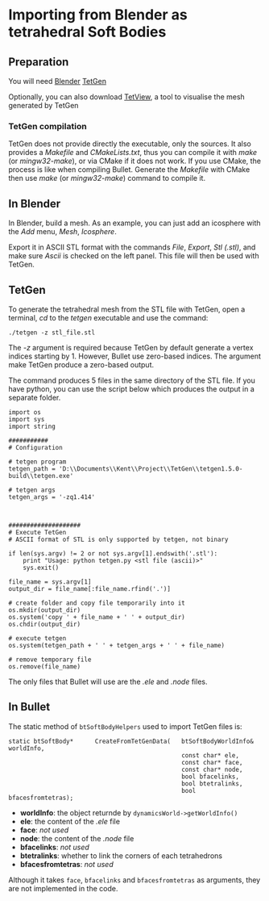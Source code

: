 Importing from Blender as tetrahedral Soft Bodies
=====================================

Preparation
-----------

You will need 
[Blender][blender]
[TetGen][tetgen]

Optionally, you can also download [TetView][tetview], a tool to visualise the mesh generated by TetGen

### TetGen compilation ###

TetGen does not provide directly the executable, only the sources. It also provides a *Makefile* and *CMakeLists.txt*, thus you can compile it with *make* (or *mingw32-make*), or via CMake if it does not work. If you use CMake, the process is like when compiling Bullet. Generate the *Makefile* with CMake then use *make* (or *mingw32-make*) command to compile it.

In Blender
-------

In Blender, build a mesh. As an example, you can just add an icosphere with the *Add* menu, *Mesh*, *Icosphere*.

Export it in ASCII STL format with the commands *File*, *Export*, *Stl (.stl)*, and make sure *Ascii* is checked on the left panel. This file will then be used with TetGen.

TetGen
------

To generate the tetrahedral mesh from the STL file with TetGen, open a terminal, *cd* to the *tetgen* executable and use the command:

	./tetgen -z stl_file.stl

The *-z* argument is required because TetGen by default generate a vertex indices starting by 1. However, Bullet use zero-based indices. The argument make TetGen produce a zero-based output.

The command produces 5 files in the same directory of the STL file. If you have python, you can use the script below which produces the output in a separate folder.

	import os
	import sys
	import string

	###########
	# Configuration

	# tetgen program
	tetgen_path = 'D:\\Documents\\Kent\\Project\\TetGen\\tetgen1.5.0-build\\tetgen.exe'

	# tetgen args
	tetgen_args = '-zq1.414'



	####################
	# Execute TetGen
	# ASCII format of STL is only supported by tetgen, not binary

	if len(sys.argv) != 2 or not sys.argv[1].endswith('.stl'):
		print "Usage: python tetgen.py <stl file (ascii)>"
		sys.exit()

	file_name = sys.argv[1]
	output_dir = file_name[:file_name.rfind('.')]

	# create folder and copy file temporarily into it
	os.mkdir(output_dir)
	os.system('copy ' + file_name + ' ' + output_dir)
	os.chdir(output_dir)

	# execute tetgen
	os.system(tetgen_path + ' ' + tetgen_args + ' ' + file_name)

	# remove temporary file
	os.remove(file_name)

The only files that Bullet will use are the *.ele* and *.node* files.

In Bullet
---------

The static method of `btSoftBodyHelpers` used to import TetGen files is:

	static btSoftBody*		CreateFromTetGenData(	btSoftBodyWorldInfo& worldInfo,
													const char* ele,
													const char* face,
													const char* node,
													bool bfacelinks,
													bool btetralinks,
													bool bfacesfromtetras);

* **worldInfo**: the object returnde by `dynamicsWorld->getWorldInfo()`
* **ele**: the content of the *.ele* file
* **face**: *not used*
* **node**: the content of the *.node* file
* **bfacelinks**: *not used*
* **btetralinks**: whether to link the corners of each tetrahedrons
* **bfacesfromtetras**: *not used*

Although it takes `face`, `bfacelinks` and `bfacesfromtetras` as arguments, they are not implemented in the code.

[blender]: http://www.blender.org/download/
[tetgen]: http://wias-berlin.de/software/tetgen/#Download
[tetview]: http://wias-berlin.de/software/tetgen/tetview.html